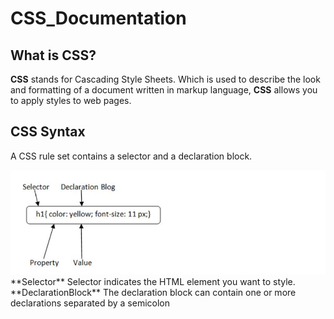 # CSS_Documentation
## What is CSS?
**CSS** stands for Cascading Style Sheets. Which is used to describe the look and formatting of a document written in markup language, **CSS** allows you to apply styles to web pages.
## CSS Syntax
A CSS rule set contains a selector and a declaration block.

<img src="images/syntax.JPG" alt="synatx"/>
**Selector** Selector indicates the HTML element you want to style.
**DeclarationBlock** The declaration block can contain one or more declarations separated by a semicolon

